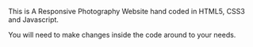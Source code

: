 This is A Responsive Photography Website hand coded in HTML5, CSS3 and Javascript.

You will need to make changes inside the code around to your needs.

